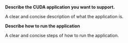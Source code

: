 **Describe the CUDA application you want to support.**

A clear and concise description of what the application is. 

**Describe how to run the application**

A clear and concise steps of how to run the application. 
